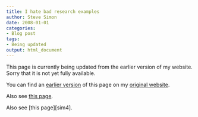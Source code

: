 ```yaml
---
title: I hate bad research examples
author: Steve Simon
date: 2008-01-01
categories:
- Blog post
tags:
- Being updated
output: html_document
---
```


This page is currently being updated from the earlier version of my website. Sorry that it is not yet fully available.

<!---More--->

You can find an [earlier version][sim1] of this page on my [original website][sim2].

[sim1]: http://www.pmean.com/08/BadExamples1.html
[sim2]: http://www.pmean.com/original_site.html

Also see [this page][sim3].

[sim3]: http://www.pmean.com/08a/BadExamples.html

Also see [this page][sim4].

[sim3]: http://www.pmean.com/08/BadExamples.html
